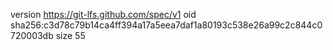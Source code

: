 version https://git-lfs.github.com/spec/v1
oid sha256:c3d78c79b14ca4ff394a17a5eea7daf1a80193c538e26a99c2c844c0720003db
size 55
